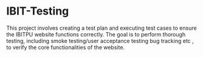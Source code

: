 # IBIT-Testing
This project involves creating a test plan and executing test cases to ensure the IBITPU website functions correctly. The goal is to perform thorough testing, including smoke testing/user acceptance testing bug tracking etc , to verify the core functionalities of the website.
